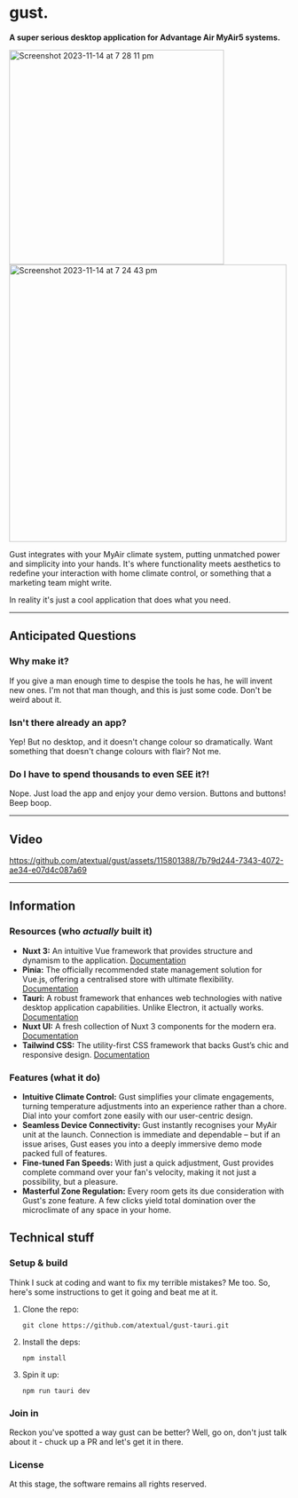 # gust.
**A super serious desktop application for Advantage Air MyAir5 systems.**

<img height="387" alt="Screenshot 2023-11-14 at 7 28 11 pm" src="https://github.com/atextual/gust/assets/115801388/dbaaa7d9-95b5-4272-959e-1e3380d15763">
<img width="500" alt="Screenshot 2023-11-14 at 7 24 43 pm" src="https://github.com/atextual/gust/assets/115801388/227883bc-3d87-435b-9825-e9e36e3481d1">

Gust integrates with your MyAir climate system, putting unmatched power and simplicity into your hands. It's where functionality meets aesthetics to redefine your interaction with home climate control, or something that a marketing team might write.

In reality it's just a cool application that does what you need.

---

## Anticipated Questions

### Why make it?
If you give a man enough time to despise the tools he has, he will invent new ones. I'm not that man though, and this is just some code. Don't be weird about it.

### Isn't there already an app?
Yep! But no desktop, and it doesn't change colour so dramatically. Want something that doesn't change colours with flair? Not me.

### Do I have to spend thousands to even SEE it?!
Nope. Just load the app and enjoy your demo version. Buttons and buttons! Beep boop.

---

## Video

https://github.com/atextual/gust/assets/115801388/7b79d244-7343-4072-ae34-e07d4c087a69


---

## Information

### Resources (who _actually_ built it)

- **Nuxt 3:** An intuitive Vue framework that provides structure and dynamism to the application. [Documentation](https://v3.nuxtjs.org)
- **Pinia:** The officially recommended state management solution for Vue.js, offering a centralised store with ultimate flexibility. [Documentation](https://pinia.vuejs.org)
- **Tauri:** A robust framework that enhances web technologies with native desktop application capabilities. Unlike Electron, it actually works. [Documentation](https://tauri.app/v1/guides/)
- **Nuxt UI:** A fresh collection of Nuxt 3 components for the modern era. [Documentation](https://nuxt.com/docs/ui)
- **Tailwind CSS:** The utility-first CSS framework that backs Gust’s chic and responsive design. [Documentation](https://tailwindcss.com/docs)

### Features (what it do)

- **Intuitive Climate Control:** Gust simplifies your climate engagements, turning temperature adjustments into an experience rather than a chore. Dial into your comfort zone easily with our user-centric design.
- **Seamless Device Connectivity:** Gust instantly recognises your MyAir unit at the launch. Connection is immediate and dependable – but if an issue arises, Gust eases you into a deeply immersive demo mode packed full of features.
- **Fine-tuned Fan Speeds:** With just a quick adjustment, Gust provides complete command over your fan's velocity, making it not just a possibility, but a pleasure.
- **Masterful Zone Regulation:** Every room gets its due consideration with Gust's zone feature. A few clicks yield total domination over the microclimate of any space in your home.

## Technical stuff

### Setup & build

Think I suck at coding and want to fix my terrible mistakes? Me too. So, here's some instructions to get it going and beat me at it.

1. Clone the repo:
   ```
   git clone https://github.com/atextual/gust-tauri.git
   ```
2. Install the deps:
   ```
   npm install
   ```
3. Spin it up:
   ```
   npm run tauri dev
   ```

### Join in

Reckon you've spotted a way gust can be better? Well, go on, don't just talk about it - chuck up a PR and let's get it in there.

### License

At this stage, the software remains all rights reserved.
